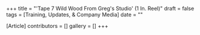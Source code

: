 +++
title = "'Tape 7 Wild Wood From Greg's Studio' (1 In. Reel)"
draft = false
tags = [Training, Updates, & Company Media]
date = ""

[Article]
contributors = []
gallery = []
+++